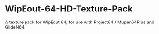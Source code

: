 # WipEout-64-HD-Texture-Pack
A texture pack for WipEout 64, for use with Project64 / Mupen64Plus and GlideN64.
